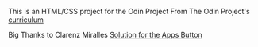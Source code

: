 This is an HTML/CSS project for the Odin Project
From The Odin Project's [curriculum](http://www.theodinproject.com/courses/web-development-101/lessons/html-css)

Big Thanks to Clarenz Miralles [Solution for the Apps Button](https://github.com/zmiralles/google-homepage)
